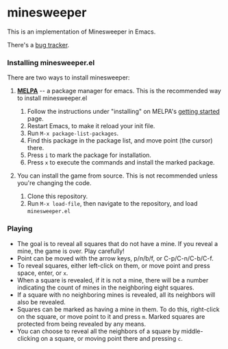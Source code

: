 # minesweeper #

This is an implementation of Minesweeper in Emacs.

There's a [bug tracker](https://todo.sr.ht/~zck/minesweeper).

### Installing minesweeper.el ###

There are two ways to install minesweeper:

1. **[MELPA](http://melpa.milkbox.net/)** -- a package manager for emacs. This is the recommended way to install minesweeper.el
    1. Follow the instructions under "installing" on MELPA's [getting started](http://melpa.milkbox.net/#/getting-started) page.
    2. Restart Emacs, to make it reload your init file.
    3. Run `M-x package-list-packages`.
    4. Find this package in the package list, and move point (the cursor) there.
    5. Press `i` to mark the package for installation.
    6. Press `x` to execute the commands and install the marked package.

2. You can install the game from source. This is not recommended unless you're changing the code.
    1. Clone this repository.
    2. Run `M-x load-file`, then navigate to the repository, and load `minesweeper.el`


### Playing ###
* The goal is to reveal all squares that do not have a mine. If you reveal a mine, the game is over. Play carefully!
* Point can be moved with the arrow keys, p/n/b/f, or C-p/C-n/C-b/C-f.
* To reveal squares, either left-click on them, or move point and press space, enter, or `x`.
* When a square is revealed, if it is not a mine, there will be a number indicating the count of mines in the neighboring eight squares.
* If a square with no neighboring mines is revealed, all its neighbors will also be revealed.
* Squares can be marked as having a mine in them. To do this, right-click on the square, or move point to it and press `m`. Marked squares are protected from being revealed by any means.
* You can choose to reveal all the neighbors of a square by middle-clicking on a square, or moving point there and pressing `c`.
